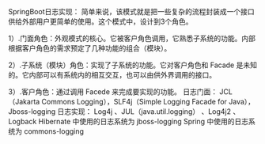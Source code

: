 SpringBoot日志实现：
简单来说，该模式就是把一些复杂的流程封装成一个接口供给外部用户更简单的使用。这个模式中，设计到3个角色。

1）.门面角色：外观模式的核心。它被客户角色调用，它熟悉子系统的功能。内部根据客户角色的需求预定了几种功能的组合（模块）。

2）.子系统（模块）角色：实现了子系统的功能。它对客户角色和 Facade 是未知的。它内部可以有系统内的相互交互，也可以由供外界调用的接口。

3）.客户角色：通过调用 Facede 来完成要实现的功能。
日志门面：
    JCL（Jakarta Commons Logging），SLF4j（Simple Logging Facade for Java），Jboss-logging
日志实现：
    Log4j 、JUL（java.util.logging） 、Log4j2 、 Logback
Hibernate 中使用的日志系统为 jboss-logging
Spring 中使用的日志系统为 commons-logging